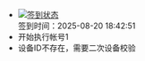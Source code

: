 - [![签到状态](https://github.com/p7wm/Cloud189-Actions/actions/workflows/main.yml/badge.svg?branch=main)](https://github.com/p7wm/Cloud189-Actions/actions/workflows/main.yml) <br> 签到时间：2025-08-20 18:42:51
- 开始执行帐号1
- 设备ID不存在，需要二次设备校验
